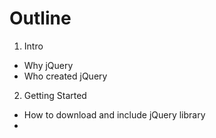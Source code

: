 # Outline
1. Intro
  * Why jQuery
  * Who created jQuery
2. Getting Started
  * How to download and include jQuery library
  * <script> location
3. Navigating the DOM
  * tags, ids, classes
  * pseduo-classes
  * look up pseudo-elements
    * Using the method version instead of the selector version because faster
  * Walking the DOM
  * difference between .find and .children (only direct children)
  * .closest
4. Modifying the DOM
  * Filtering
  * before, after, prepend, append, maybe more??
5. Events in the DOM
  * syntax
  * Event delegation- only targeting element inside of another element
  * common events
  * Passing events as function parameters
    * event.preventDefault() and event.stopPropagation() (we should probably talkin about this in the syling)
  * Event Triggers
6. Styling
  * Animate
  * Slide
  * Fade
  * Toggle (slide, fade, and class)
  * add/remove class
7. AJAX (Maybe?)
  * Intro to AJAX
  * AJAX methods